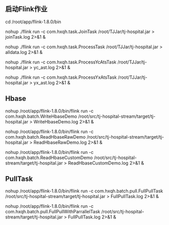 ## 启动Flink作业
cd /root/app/flink-1.8.0/bin

nohup ./flink run -c com.hxqh.task.JoinTask /root/TJJar/tj-hospital.jar > joinTask.log 2>&1 &


nohup ./flink run -c com.hxqh.task.ProcessTask /root/TJJar/tj-hospital.jar > alldata.log 2>&1 &

nohup ./flink run -c com.hxqh.task.ProcessYcAtsTask /root/TJJar/tj-hospital.jar > yc_ast.log 2>&1 &

nohup ./flink run -c com.hxqh.task.ProcessYxAtsTask /root/TJJar/tj-hospital.jar > yx_ast.log 2>&1 &



## Hbase 
nohup /root/app/flink-1.8.0/bin/flink run -c com.hxqh.batch.WriteHbaseDemo /root/src/tj-hospital-stream/target/tj-hospital.jar > WriteHbaseDemo.log 2>&1 &

nohup /root/app/flink-1.8.0/bin/flink run -c com.hxqh.batch.ReadHbaseRawDemo /root/src/tj-hospital-stream/target/tj-hospital.jar > ReadHbaseRawDemo.log 2>&1 &

nohup /root/app/flink-1.8.0/bin/flink run -c com.hxqh.batch.ReadHbaseCustomDemo /root/src/tj-hospital-stream/target/tj-hospital.jar > ReadHbaseCustomDemo.log 2>&1 &


## PullTask

nohup /root/app/flink-1.8.0/bin/flink run -c com.hxqh.batch.pull.FullPullTask /root/src/tj-hospital-stream/target/tj-hospital.jar > FullPullTask.log 2>&1 &



nohup /root/app/flink-1.8.0/bin/flink run -c com.hxqh.batch.pull.FullPullWithParrallelTask /root/src/tj-hospital-stream/target/tj-hospital.jar > FullPullTask.log 2>&1 &


